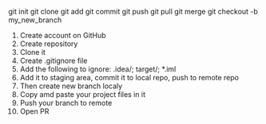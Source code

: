git init
git clone
git add
git commit
git push
git pull
git merge
git checkout -b my_new_branch

1. Create account on GitHub
2. Create repository
3. Clone it
4. Create .gitignore file
5. Add the following to ignore: .idea/; target/; *.iml
6. Add it to staging area, commit it to local repo, push to remote repo
7. Then create new branch localy
8. Copy amd paste your project files in it
9. Push your branch to remote
10. Open PR
